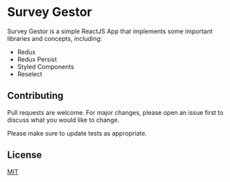 # Survey Gestor

Survey Gestor is a simple ReactJS App that implements some important libraries and concepts, including:
- Redux
- Redux Persist
- Styled Components
- Reselect

## Contributing
Pull requests are welcome. For major changes, please open an issue first to discuss what you would like to change.

Please make sure to update tests as appropriate.

## License
[MIT](https://choosealicense.com/licenses/mit/)
